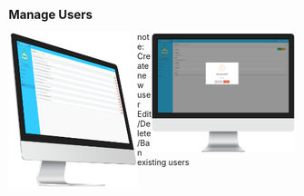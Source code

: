 ##  Manage Users

<img style="background:none; border:none; box-shadow:none; max-width: 45%; max-height: 45%; float: left;" src="resources/dashboard-user.png">

<img style="background:none; border:none; box-shadow:none; max-width: 50%; max-height: 50%; float: right;" src="resources/dashboard-ban.png">

note:
Create new user
Edit/Delete/Ban existing users
